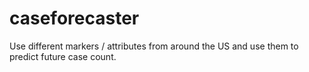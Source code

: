 # caseforecaster
Use different markers / attributes from around the US and use them to predict future case count.

